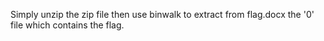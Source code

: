 Simply unzip the zip file then use binwalk to extract from flag.docx the '0' file which contains the flag.
